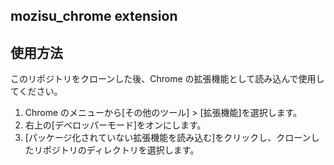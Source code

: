## mozisu_chrome extension

## 使用方法

このリポジトリをクローンした後、Chrome の拡張機能として読み込んで使用してください。

1. Chrome のメニューから[その他のツール] > [拡張機能]を選択します。
2. 右上の[デベロッパーモード]をオンにします。
3. [パッケージ化されていない拡張機能を読み込む]をクリックし、クローンしたリポジトリのディレクトリを選択します。
